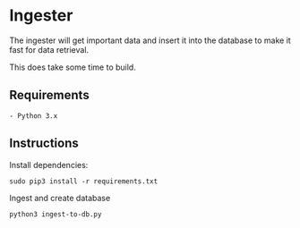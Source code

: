 # Ingester

The ingester will get important data and insert it into the database to make it
fast for data retrieval.

This does take some time to build.

## Requirements

    - Python 3.x

## Instructions

Install dependencies:

```
sudo pip3 install -r requirements.txt
```

Ingest and create database

```
python3 ingest-to-db.py
```
